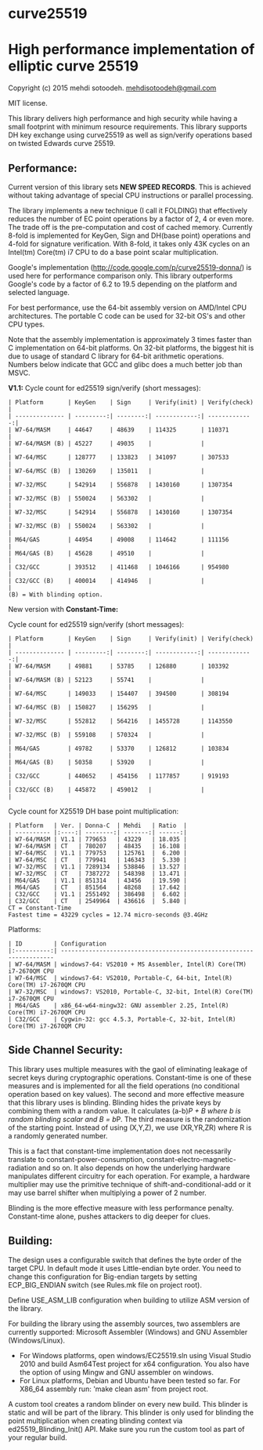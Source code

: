 # curve25519
High performance implementation of elliptic curve 25519
=======================================================

Copyright (c) 2015 mehdi sotoodeh.
mehdisotoodeh@gmail.com

MIT license.


This library delivers high performance and high security while having a small
footprint with minimum resource requirements.
This library supports DH key exchange using curve25519 as well as sign/verify
operations based on twisted Edwards curve 25519.


Performance:
------------
Current version of this library sets **NEW SPEED RECORDS**. This is achieved 
without taking advantage of special CPU instructions or parallel processing.

The library implements a new technique (I call it FOLDING) that effectively 
reduces the number of EC point operations by a factor of 2, 4 or even more. 
The trade off is the pre-computation and cost of cached memory.
Currently 8-fold is implemented for KeyGen, Sign and DH(base point) operations 
and 4-fold for signature verification.
With 8-fold, it takes only 43K cycles on an Intel(tm) Core(tm) i7 CPU to do a 
base point scalar multiplication.

Google's implementation (http://code.google.com/p/curve25519-donna/) is used
here for performance comparison only. This library outperforms Google's code 
by a factor of 6.2 to 19.5 depending on the platform and selected language.

For best performance, use the 64-bit assembly version on AMD/Intel CPU 
architectures. The portable C code can be used for 32-bit OS's and other CPU 
types.

Note that the assembly implementation is approximately 3 times faster than C 
implementation on 64-bit platforms.
On 32-bit platforms, the biggest hit is due to usage of standard C library for
64-bit arithmetic operations. Numbers below indicate that GCC and glibc does a 
much better job than MSVC.

**V1.1:** 
Cycle count for ed25519 sign/verify (short messages):
```
| Platform       | KeyGen    | Sign     | Verify(init) | Verify(check) |
| -------------- | ---------:| --------:| ------------:| -------------:|
| W7-64/MASM     | 44647     | 48639    | 114325       | 110371        |
| W7-64/MASM (B) | 45227     | 49035    |              |               |
| W7-64/MSC      | 128777    | 133823   | 341097       | 307533        |
| W7-64/MSC (B)  | 130269    | 135011   |              |               |
| W7-32/MSC      | 542914    | 556878   | 1430160      | 1307354       |
| W7-32/MSC (B)  | 550024    | 563302   |              |               |
| W7-32/MSC      | 542914    | 556878   | 1430160      | 1307354       |
| W7-32/MSC (B)  | 550024    | 563302   |              |               |
| M64/GAS        | 44954     | 49008    | 114642       | 111156        |
| M64/GAS (B)    | 45628     | 49510    |              |               |
| C32/GCC        | 393512    | 411468   | 1046166      | 954980        |
| C32/GCC (B)    | 400014    | 414946   |              |               |
(B) = With blinding option.
```

New version with **Constant-Time:** 

Cycle count for ed25519 sign/verify (short messages):
```
| Platform       | KeyGen    | Sign     | Verify(init) | Verify(check) |
| -------------- | ---------:| --------:| ------------:| -------------:|
| W7-64/MASM     | 49881     | 53785    | 126880       | 103392        |
| W7-64/MASM (B) | 52123     | 55741    |              |               |
| W7-64/MSC      | 149033    | 154407   | 394500       | 308194        |
| W7-64/MSC (B)  | 150827    | 156295   |              |               |
| W7-32/MSC      | 552812    | 564216   | 1455728      | 1143550       | 
| W7-32/MSC (B)  | 559108    | 570324   |              |               | 
| M64/GAS        | 49782     | 53370    | 126812       | 103834        |
| M64/GAS (B)    | 50358     | 53920    |              |               |
| C32/GCC        | 440652    | 454156   | 1177857      | 919193        | 
| C32/GCC (B)    | 445872    | 459012   |              |               | 
```

Cycle count for X25519 DH base point multiplication:
```
| Platform   | Ver. | Donna-C  | Mehdi   | Ratio  |
| ---------- |:----:| --------:| -------:| ------:|
| W7-64/MASM | V1.1 | 779653   | 43229   | 18.035 |
| W7-64/MASM | CT   | 780207   | 48435   | 16.108 |
| W7-64/MSC  | V1.1 | 779753   | 125761  |  6.200 |
| W7-64/MSC  | CT   | 779941   | 146343  |  5.330 |
| W7-32/MSC  | V1.1 | 7289134  | 538846  | 13.527 | 
| W7-32/MSC  | CT   | 7387272  | 548398  | 13.471 | 
| M64/GAS    | V1.1 | 851314   | 43456   | 19.590 |
| M64/GAS    | CT   | 851564   | 48268   | 17.642 |
| C32/GCC    | V1.1 | 2551492  | 386498  |  6.602 | 
| C32/GCC    | CT   | 2549964  | 436616  |  5.840 | 
CT = Constant-Time
Fastest time = 43229 cycles = 12.74 micro-seconds @3.4GHz
```

Platforms:
```
| ID         | Configuration
|:----------:| --------------------------------------------------------------------
| W7-64/MASM | windows7-64: VS2010 + MS Assembler, Intel(R) Core(TM) i7-2670QM CPU
| W7-64/MSC  | windows7-64: VS2010, Portable-C, 64-bit, Intel(R) Core(TM) i7-2670QM CPU
| W7-32/MSC  | windows7: VS2010, Portable-C, 32-bit, Intel(R) Core(TM) i7-2670QM CPU
| M64/GAS    | x86_64-w64-mingw32: GNU assembler 2.25, Intel(R) Core(TM) i7-2670QM CPU
| C32/GCC    | Cygwin-32: gcc 4.5.3, Portable-C, 32-bit, Intel(R) Core(TM) i7-2670QM CPU
```

Side Channel Security:
----------------------
This library uses multiple measures with the gaol of eliminating leakage of secret 
keys during cryptographic operations. Constant-time is one of these measures and 
is implemented for all the field operations (no conditional operation based on key values). 
The second and more effective measure that this library uses is blinding. Blinding
hides the private keys by combining them with a random value. 
It calculates (a-b)*P + B where b is random blinding scalar and B = b*P.
The third measure is the randomization of the starting point. Instead of using (X,Y,Z), 
we use (XR,YR,ZR) where R is a randomly generated number.

This is a fact that constant-time implementation does not necessarily translate to
constant-power-consumption, constant-electro-magnetic-radiation and so on. It also
depends on how the underlying hardware manipulates different circuitry for each
operation. For example, a hardware multiplier may use the primitive technique of
shift-and-conditional-add or it may use barrel shifter when multiplying a power of 
2 number.

Blinding is the more effective measure with less performance penalty.
Constant-time alone, pushes attackers to dig deeper for clues.


Building:
---------
The design uses a configurable switch that defines the byte order of the
target CPU. In default mode it uses Little-endian byte order. You need to
change this configuration for Big-endian targets by setting ECP_BIG_ENDIAN
switch (see Rules.mk file on project root).

Define USE_ASM_LIB configuration when building to utilize ASM version of the library.

For building the library using the assembly sources, two assemblers are currently
supported: Microsoft Assembler (Windows) and GNU Assembler (Windows/Linux). 

- For Windows platforms, open windows/EC25519.sln using Visual Studio 2010
  and build Asm64Test project for x64 configuration.
  You also have the option of using Mingw and GNU assembler on windows.
- For Linux platforms, Debian and Ubuntu have been tested so far. For X86_64 
  assembly run: 'make clean asm' from project root. 

A custom tool creates a random blinder on every new build. This blinder is static
and will be part of the library. This blinder is only used for blinding the point 
multiplication when creating blinding context via ed25519_Blinding_Init() API.
Make sure you run the custom tool as part of your regular build.

